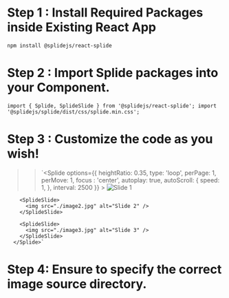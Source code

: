 # Step 1 : Install Required Packages inside Existing React App

`npm install @splidejs/react-splide`

# Step 2 : Import Splide packages into your Component.

`import { Splide, SplideSlide } from '@splidejs/react-splide';
import '@splidejs/splide/dist/css/splide.min.css';`

# Step 3 : Customize the code as you wish!

>> `<Splide
        options={{
          heightRatio: 0.35,
          type: 'loop',
          perPage: 1,
          perMove: 1,
          focus  : 'center',
          autoplay: true,
          autoScroll: {
            speed: 1,
          },
          interval: 2500
        }}
      >
        <SplideSlide>
          <img src="./image1.jpg" alt="Slide 1" />
        </SplideSlide>

        <SplideSlide>
          <img src="./image2.jpg" alt="Slide 2" />
        </SplideSlide>

        <SplideSlide>
          <img src="./image3.jpg" alt="Slide 3" />
        </SplideSlide>
      </Splide>`

# Step 4: Ensure to specify the correct image source directory.
